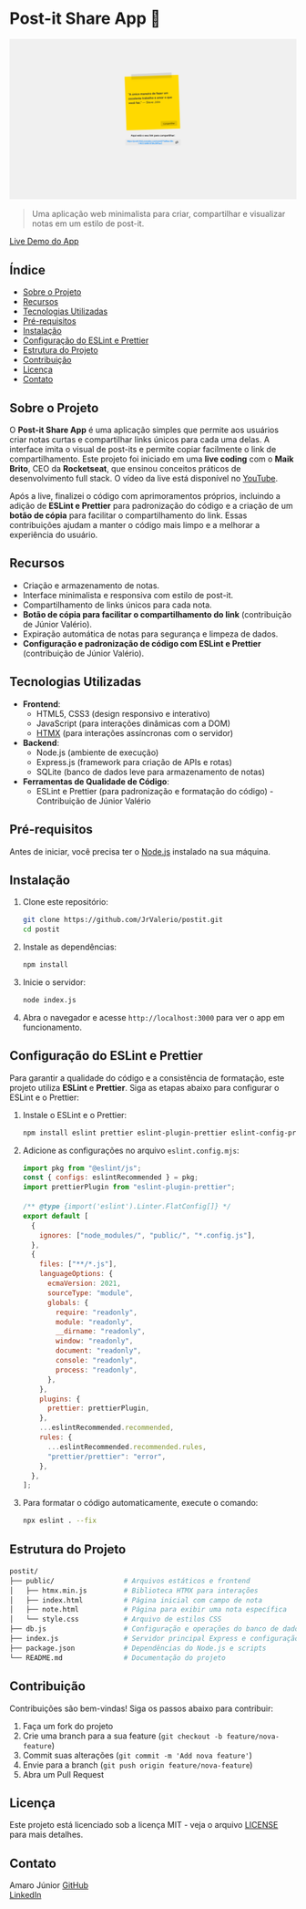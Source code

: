 # Post-it Share App 📝

![Screenshot](https://github.com/JrValerio/postit/blob/main/public/postit.png?raw=true)

> Uma aplicação web minimalista para criar, compartilhar e visualizar notas em um estilo de post-it.

[Live Demo do App](https://postit-8nii.onrender.com/)

## Índice

- [Sobre o Projeto](#sobre-o-projeto)
- [Recursos](#recursos)
- [Tecnologias Utilizadas](#tecnologias-utilizadas)
- [Pré-requisitos](#pré-requisitos)
- [Instalação](#instalação)
- [Configuração do ESLint e Prettier](#configuração-do-eslint-e-prettier)
- [Estrutura do Projeto](#estrutura-do-projeto)
- [Contribuição](#contribuição)
- [Licença](#licença)
- [Contato](#contato)

## Sobre o Projeto

O **Post-it Share App** é uma aplicação simples que permite aos usuários criar notas curtas e compartilhar links únicos para cada uma delas. A interface imita o visual de post-its e permite copiar facilmente o link de compartilhamento. Este projeto foi iniciado em uma **live coding** com o **Maik Brito**, CEO da **Rocketseat**, que ensinou conceitos práticos de desenvolvimento full stack. O vídeo da live está disponível no [YouTube](https://www.youtube.com/watch?v=ixKkaWClWBE).

Após a live, finalizei o código com aprimoramentos próprios, incluindo a adição de **ESLint e Prettier** para padronização do código e a criação de um **botão de cópia** para facilitar o compartilhamento do link. Essas contribuições ajudam a manter o código mais limpo e a melhorar a experiência do usuário.

## Recursos

- Criação e armazenamento de notas.
- Interface minimalista e responsiva com estilo de post-it.
- Compartilhamento de links únicos para cada nota.
- **Botão de cópia para facilitar o compartilhamento do link** (contribuição de Júnior Valério).
- Expiração automática de notas para segurança e limpeza de dados.
- **Configuração e padronização de código com ESLint e Prettier** (contribuição de Júnior Valério).

## Tecnologias Utilizadas

- **Frontend**:
  - HTML5, CSS3 (design responsivo e interativo)
  - JavaScript (para interações dinâmicas com a DOM)
  - [HTMX](https://htmx.org/) (para interações assíncronas com o servidor)
- **Backend**:
  - Node.js (ambiente de execução)
  - Express.js (framework para criação de APIs e rotas)
  - SQLite (banco de dados leve para armazenamento de notas)
- **Ferramentas de Qualidade de Código**:
  - ESLint e Prettier (para padronização e formatação do código) - Contribuição de Júnior Valério

## Pré-requisitos

Antes de iniciar, você precisa ter o [Node.js](https://nodejs.org/en/) instalado na sua máquina.

## Instalação

1. Clone este repositório:

   ```bash
   git clone https://github.com/JrValerio/postit.git
   cd postit
   ```

2. Instale as dependências:

   ```bash
   npm install
   ```

3. Inicie o servidor:

   ```bash
   node index.js
   ```

4. Abra o navegador e acesse `http://localhost:3000` para ver o app em funcionamento.

## Configuração do ESLint e Prettier

Para garantir a qualidade do código e a consistência de formatação, este projeto utiliza **ESLint** e **Prettier**. Siga as etapas abaixo para configurar o ESLint e o Prettier:

1. Instale o ESLint e o Prettier:

   ```bash
   npm install eslint prettier eslint-plugin-prettier eslint-config-prettier --save-dev
   ```

2. Adicione as configurações no arquivo `eslint.config.mjs`:

   ```javascript
   import pkg from "@eslint/js";
   const { configs: eslintRecommended } = pkg;
   import prettierPlugin from "eslint-plugin-prettier";

   /** @type {import('eslint').Linter.FlatConfig[]} */
   export default [
     {
       ignores: ["node_modules/", "public/", "*.config.js"],
     },
     {
       files: ["**/*.js"],
       languageOptions: {
         ecmaVersion: 2021,
         sourceType: "module",
         globals: {
           require: "readonly",
           module: "readonly",
           __dirname: "readonly",
           window: "readonly",
           document: "readonly",
           console: "readonly",
           process: "readonly",
         },
       },
       plugins: {
         prettier: prettierPlugin,
       },
       ...eslintRecommended.recommended,
       rules: {
         ...eslintRecommended.recommended.rules,
         "prettier/prettier": "error",
       },
     },
   ];
   ```

3. Para formatar o código automaticamente, execute o comando:

   ```bash
   npx eslint . --fix
   ```

## Estrutura do Projeto

```bash
postit/
├── public/                 # Arquivos estáticos e frontend
│   ├── htmx.min.js         # Biblioteca HTMX para interações
│   ├── index.html          # Página inicial com campo de nota
│   ├── note.html           # Página para exibir uma nota específica
│   └── style.css           # Arquivo de estilos CSS
├── db.js                   # Configuração e operações do banco de dados SQLite
├── index.js                # Servidor principal Express e configuração de rotas
├── package.json            # Dependências do Node.js e scripts
└── README.md               # Documentação do projeto
```

## Contribuição

Contribuições são bem-vindas! Siga os passos abaixo para contribuir:

1. Faça um fork do projeto
2. Crie uma branch para a sua feature (`git checkout -b feature/nova-feature`)
3. Commit suas alterações (`git commit -m 'Add nova feature'`)
4. Envie para a branch (`git push origin feature/nova-feature`)
5. Abra um Pull Request

## Licença

Este projeto está licenciado sob a licença MIT - veja o arquivo [LICENSE](LICENSE) para mais detalhes.

## Contato

Amaro Júnior 
[GitHub](https://github.com/JrValerio/postit)  
[LinkedIn](https://www.linkedin.com/in/jrvalerio/)  


